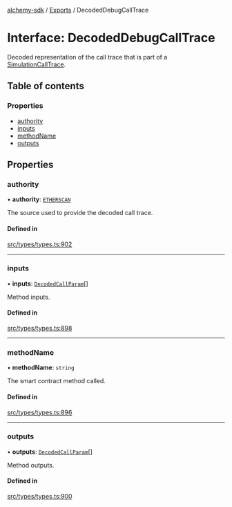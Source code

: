 [alchemy-sdk](../README.md) / [Exports](../modules.md) / DecodedDebugCallTrace

# Interface: DecodedDebugCallTrace

Decoded representation of the call trace that is part of a
[SimulationCallTrace](SimulationCallTrace.md).

## Table of contents

### Properties

- [authority](DecodedDebugCallTrace.md#authority)
- [inputs](DecodedDebugCallTrace.md#inputs)
- [methodName](DecodedDebugCallTrace.md#methodname)
- [outputs](DecodedDebugCallTrace.md#outputs)

## Properties

### authority

• **authority**: [`ETHERSCAN`](../enums/DecodingAuthority.md#etherscan)

The source used to provide the decoded call trace.

#### Defined in

[src/types/types.ts:902](https://github.com/alchemyplatform/alchemy-sdk-js/blob/8c9409f/src/types/types.ts#L902)

___

### inputs

• **inputs**: [`DecodedCallParam`](DecodedCallParam.md)[]

Method inputs.

#### Defined in

[src/types/types.ts:898](https://github.com/alchemyplatform/alchemy-sdk-js/blob/8c9409f/src/types/types.ts#L898)

___

### methodName

• **methodName**: `string`

The smart contract method called.

#### Defined in

[src/types/types.ts:896](https://github.com/alchemyplatform/alchemy-sdk-js/blob/8c9409f/src/types/types.ts#L896)

___

### outputs

• **outputs**: [`DecodedCallParam`](DecodedCallParam.md)[]

Method outputs.

#### Defined in

[src/types/types.ts:900](https://github.com/alchemyplatform/alchemy-sdk-js/blob/8c9409f/src/types/types.ts#L900)
